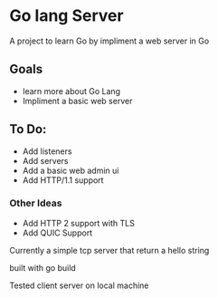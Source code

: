 # Go lang Server
A project to learn Go by
impliment a web server in Go 

## Goals
- learn more about Go Lang
- Impliment a basic web server

## To Do:
- Add listeners
- Add servers
- Add a basic web admin ui
- Add HTTP/1.1 support
### Other Ideas
- Add HTTP 2 support with TLS
- Add QUIC Support



Currently a simple tcp server that return a hello string

built with go build

Tested client server on local machine
